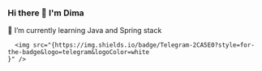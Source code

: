 ### Hi there 👋 I'm Dima
🌱 I’m currently learning  Java and Spring stack </br>

      <img src="{https://img.shields.io/badge/Telegram-2CA5E0?style=for-the-badge&logo=telegram&logoColor=white
	}" />
    
      
